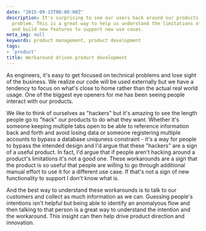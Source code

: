 ```yaml
---
date: "2015-09-13T00:00:00Z"
description: It's surprising to see our users hack around our products to solve this
  problem. This is a great way to help us understand the limitations of our products
  and build new features to support new use cases.
meta_img: null
keywords: product management, product development
tags:
- 'product'
title: Workaround driven product development
---
```


As engineers, it's easy to get focused on technical problems and lose sight of the business. We realize our code will be used externally but we have a tendency to focus on what's close to home rather than the actual real world usage. One of the biggest eye openers for me has been seeing people interact with our products.

We like to think of ourselves as "hackers" but it's amazing to see the length people go to "hack" our products to do what they want. Whether it's someone keeping multiple tabs open to be able to reference information back and forth and avoid losing data or someone registering multiple accounts to bypass a database uniquness constraint - it's a way for people to bypass the intended design and I'd argue that these "hackers" are a sign of a useful product. In fact, I'd argue that if people aren't hacking around a product's limitations it's not a good one. These workarounds are a sign that the product is so useful that people are willing to go through additional manual effort to use it for a different use case. If that's not a sign of new functionality to support I don't know what is.

And the best way to understand these workarounds is to talk to our customers and collect as much information as we can. Guessing people's intentions isn't helpful but being able to identify an anomalyous flow and then talking to that person is a great way to understand the intention and the workaround. This insight can then help drive product direction and innovation.